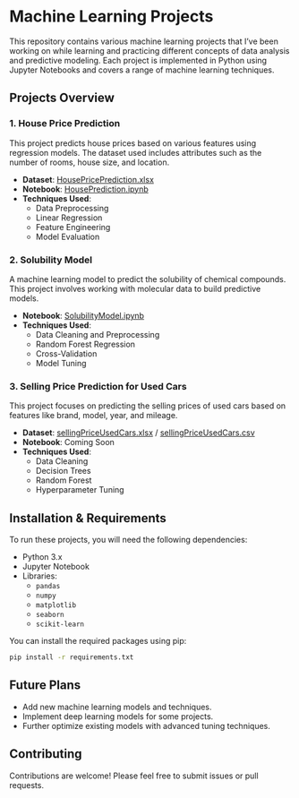 # Machine Learning Projects

This repository contains various machine learning projects that I’ve been working on while learning and practicing different concepts of data analysis and predictive modeling. Each project is implemented in Python using Jupyter Notebooks and covers a range of machine learning techniques.

## Projects Overview

### 1. House Price Prediction
This project predicts house prices based on various features using regression models. The dataset used includes attributes such as the number of rooms, house size, and location.
- **Dataset**: [HousePricePrediction.xlsx](https://github.com/Poxxon/Basic-Machine-Learning-Models/House-Prediction/HousePricePrediction.xlsx](https://github.com/Poxxon/Basic-Machine-Learning-Models/blob/main/House%20Prediction/HousePricePrediction.xlsx))
- **Notebook**: [HousePrediction.ipynb](./path/to/HousePrediction.ipynb)
- **Techniques Used**:
  - Data Preprocessing
  - Linear Regression
  - Feature Engineering
  - Model Evaluation

### 2. Solubility Model
A machine learning model to predict the solubility of chemical compounds. This project involves working with molecular data to build predictive models.
- **Notebook**: [SolubilityModel.ipynb](./path/to/SolubilityModel.ipynb)
- **Techniques Used**:
  - Data Cleaning and Preprocessing
  - Random Forest Regression
  - Cross-Validation
  - Model Tuning

### 3. Selling Price Prediction for Used Cars
This project focuses on predicting the selling prices of used cars based on features like brand, model, year, and mileage.
- **Dataset**: [sellingPriceUsedCars.xlsx](./path/to/sellingPriceUsedCars.xlsx) / [sellingPriceUsedCars.csv](./path/to/sellingPriceUsedCars.csv)
- **Notebook**: Coming Soon
- **Techniques Used**:
  - Data Cleaning
  - Decision Trees
  - Random Forest
  - Hyperparameter Tuning

## Installation & Requirements

To run these projects, you will need the following dependencies:
- Python 3.x
- Jupyter Notebook
- Libraries:
  - `pandas`
  - `numpy`
  - `matplotlib`
  - `seaborn`
  - `scikit-learn`

You can install the required packages using pip:

```bash
pip install -r requirements.txt
```

## Future Plans

- Add new machine learning models and techniques.
- Implement deep learning models for some projects.
- Further optimize existing models with advanced tuning techniques.
  
## Contributing

Contributions are welcome! Please feel free to submit issues or pull requests.
